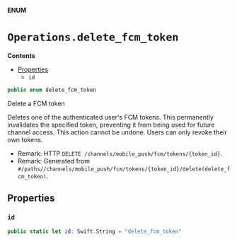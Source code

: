 **ENUM**

# `Operations.delete_fcm_token`

**Contents**

- [Properties](#properties)
  - `id`

```swift
public enum delete_fcm_token
```

Delete a FCM token

Deletes one of the authenticated user's FCM tokens. This permanently invalidates the specified token, preventing it from being used for future channel access. This action cannot be undone. Users can only revoke their own tokens.

- Remark: HTTP `DELETE /channels/mobile_push/fcm/tokens/{token_id}`.
- Remark: Generated from `#/paths//channels/mobile_push/fcm/tokens/{token_id}/delete(delete_fcm_token)`.

## Properties
### `id`

```swift
public static let id: Swift.String = "delete_fcm_token"
```
